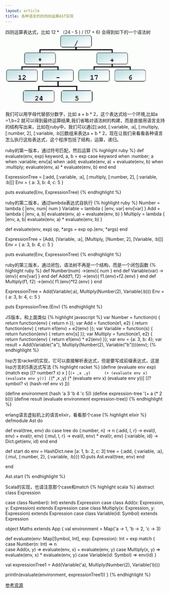 ```yaml
---
layout: article
title: 各种语言的的四则运算AST实现
---
```


四则运算表达式，比如 12 * （24 - 5 ) / (17 + 6) 会得到如下的一个语法树
![抽象语法树](/images/ast.jpg)

我们可以用字母代替部分数字，比如 a + b * 2，这个表达式给一个环境,比如a =1,b=2 就可以得到最终运算结果,我们省略对语法树的构建，而是直接用语言支持的结构写出来，比如在ruby中，我们可以通过[:add, [:variable, :a], [:multiply, [:number, 2], [:variable, :b]]]数组来表达a + b * 2，现在让我们来看看各种语言怎么执行这些表达式，这个程序包括了结构，运算，递归。

ruby的第一版本，通过符号匹配，然后运算
{% highlight ruby %}
def evaluate(env, exp)
  keyword, a, b = exp
  case keyword
  when :number;   a
  when :variable; env[a]
  when :add;      evaluate(env, a) + evaluate(env, b)
  when :multiply; evaluate(env, a) * evaluate(env, b)
  end
end
 
ExpressionTree = [:add, [:variable, :a], [:multiply, [:number, 2], [:variable, :b]]]
Env = { a: 3, b: 4, c: 5 }
 
puts evaluate(Env, ExpressionTree)
{% endhighlight %}

ruby的第二版本，通过lambda表达式自执行
{% highlight ruby %}
Number   = lambda { |env, num| num }
Variable = lambda { |env, var| env[var] }
Add      = lambda { |env, a, b| evaluate(env, a) + evaluate(env, b) }
Multiply = lambda { |env, a, b| evaluate(env, a) * evaluate(env, b) }
 
def evaluate(env, exp)
  op, *args = exp
  op.(env, *args)
end
 
ExpressionTree = [Add, [Variable, :a], [Multiply, [Number, 2], [Variable, :b]]]
Env = { a: 3, b: 4, c: 5 }
 
puts evaluate(Env, ExpressionTree)
{% endhighlight %}

ruby的第三版本，通过闭包，语法树不再是一个结构，而是一个闭包函数
{% highlight ruby %}
def Number(num)      ->(env){ num } end
def Variable(var)    ->(env){ env[var] } end
def Add(f1, f2)      ->(env){ f1.(env)+f2.(env) } end
def Multiply(f1, f2) ->(env){ f1.(env)*f2.(env) } end

ExpressionTree = Add(Variable(:a), Multiply(Number(2), Variable(:b)))
Env = { a: 3, b: 4, c: 5 }

puts ExpressionTree.(Env)
{% endhighlight %}


JS版本，和上面类似
{% highlight javascript %}
var Number = function(n) { return function(env) { return n }};
var Add = function(e1, e2) { return function(env) { return e1(env) + e2(env) }};
var Variable = function(s) { return function(env) { return env[s] }};
var Multiply = function(e1, e2) { return function(env) { return e1(env) * e2(env) }};
var env = {a: 3, b: 4};
var result = Add(Variable("a"), Multiply(Number(2), Variable("b")))(env);
{% endhighlight %}


lisp方言racket的实现，它可以直接解析表达式，但是要写成前缀表达式，这是lisp方言的S表达式写法
{% highlight racket %}
(define (evaluate env exp)
  (match exp
    [(? number? x)   x                                    ]
    [`(+ ,x ,y)      (+ (evaluate env x) (evaluate env y))]
    [`(* ,x ,y)      (* (evaluate env x) (evaluate env y))]
    [(? symbol? v)   (hash-ref env v)                     ]))

(define environment (hash 'a 3 'b 4 'c 5))
(define expression-tree '(+ a (* 2 b)))
(define result (evaluate environment expression-tree))
{% endhighlight %}


erlang语言虚拟机上的语言elixir，看看那个case
{% highlight elixir %}
defmodule Ast do

  def eval(tree, env) do
      case tree do
        {:number, n}    -> n
        {:add, l, r}    -> eval(l, env) + eval(r, env)
        {:mul, l, r}    -> eval(l, env) * eval(r, env)
        {:variable, id} -> Dict.get(env, id)
      end
  end

  def start do
    env = HashDict.new [a: 1, b: 2, c: 3]
    tree = {:add, {:variable, :a}, {:mul, {:number, 2}, {:variable, :b}}}
    IO.puts  Ast.eval(tree, env)
  end

end

Ast.start
{% endhighlight %}

Scala的实现，也请注意那个case和match
{% highlight scala %}
abstract class Expression
 
case class Number(i: Int) extends Expression
case class Add(x: Expression, y: Expression) extends Expression
case class Multiply(x: Expression, y: Expression) extends Expression
case class Variable(id: Symbol) extends Expression
 
object Maths extends App {
  val environment = Map('a -> 1,
      'b -> 2,
      'c -> 3)
      
  def evaluate(env: Map[Symbol, Int], exp: Expression): Int = exp match {
    case Number(n: Int) => n    
    case Add(x, y) => evaluate(env, x) + evaluate(env, y)
    case Multiply(x, y) => evaluate(env, x) * evaluate(env, y)
    case Variable(id: Symbol) => env(id)
  }
      
  val expressionTree1 = Add(Variable('a), Multiply(Number(2), Variable('b)))
  
  println(evaluate(environment, expressionTree1))
}
{% endhighlight %}

[参考资源](https://gist.github.com/ckirkendall/2934374/) 
